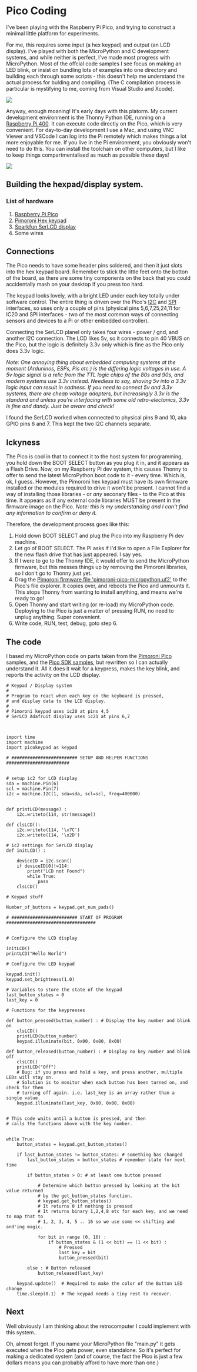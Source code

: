 # Pico Coding

I've been playing with the Raspberry Pi Pico, and trying to construct a minimal little platform for experiments. 

For me, this requires some input (a hex keypad) and output (an LCD display). I've played with both the MicroPython and C development systems, and while neither is perfect, I've made most progress with MicroPython. Most of the offcial code samples I see focus on making an LED blink, or insist on bundling lots of examples into one directory and building each through some scripts - this doesn't help me understand the actual process for bulding and compiling. (The C compilation process in particular is mystifying to me, coming from Visual Studio and Xcode).

![](hardware.jpg)

Anyway, enough moaning! It's early days with this platorm. My current development environment is the Thonny Python IDE, running on a [Raspberry Pi 400](https://www.raspberrypi.org/products/raspberry-pi-400/). It can execute code directly on the Pico, which is very convenient. For day-to-day development I use a Mac, and using VNC Viewer and VSCode I can log into the Pi remotely which makes things a lot more enjoyable for me. If you live in the Pi environment, you obviously won't need to do this. You can install the toolchain on other computers, but I like to keep things compartmentalised as much as possible these days!

![](thonny.png)

## Building the hexpad/display system.

### List of hardware

1. [Raspberry Pi Pico](https://www.raspberrypi.org/blog/raspberry-pi-silicon-pico-now-on-sale/)
2. [Pimoroni Hex keypad](https://shop.pimoroni.com/products/pico-rgb-keypad-base)
3. [Sparkfun SerLCD display](https://www.sparkfun.com/products/16397)
4. Some wires

## Connections

The Pico needs to have some header pins soldered, and then it just slots into the hex keypad board. Remember to stick the little feet onto the botton of the board, as there are some tiny components on the back that you could accidentally mash on your desktop if you press too hard.

The keypad looks lovely, with a bright LED under each key totally under software control. The entire thing is driven over the Pico's [I2C](https://learn.sparkfun.com/tutorials/i2c/all) and [SPI](https://learn.sparkfun.com/tutorials/serial-peripheral-interface-spi/all) interfaces, so uses only a couple of pins (physical pins 5,6,7,25,24,11 for IC20 and SPI interfaces - two of the most common ways of connecting sensors and devices to a Pi or other embedded controller). 

Connecting the SerLCD planel only takes four wires - power / gnd, and another I2C connection. The LCD likes 5v, so it connects to pin 40 VBUS on the Pico, but the logic is definitely 3.3v only which is fine as the Pico only does 3.3v logic.

*Note: One annoying thing about embedded computing systems at the moment (Arduninos, ESPs, Pis etc.) is the differing logic voltages in use. A 5v logic signal is a relic from the TTL logic chips of the 80s and 90s, and modern systems use 3.3v instead. Needless to say, shoving 5v into a 3.3v logic input can result in sadness. If you need to connect 5v and 3.3v systems, there are cheap voltage adapters, but increasingly 3.3v is the standard and unless you're interfacing with some old retro-electonics, 3.3v is fine and dandy. Just be aware and check!*

I found the SerLCD worked when connected to physical pins 9 and 10, aka GPIO pins 6 and 7. This kept the two I2C channels separate.

## Ickyness

The Pico is cool in that to connect it to the host system for programming, you hold down the BOOT SELECT button as you plug it in, and it appears as a Flash Drive. Now, on my Raspberry Pi dev system, this causes Thonny to offer to send the latest MicroPython boot code to it - every time. Which is, ok, I guess. However, the Pimoroni hex keypad must have its own firmware installed or the modules required to drive it won't be present. I cannot find a way of installing those libraries - or *any* seconary files - to the Pico at this time. It appears as if any external code libraries MUST be present in the firmware image on the Pico. *Note: this is my understanding and I can't find any information to confirm or deny it.*

Therefore, the development process goes like this:

1. Hold down BOOT SELECT and plug the Pico into my Raspberry Pi dev machine.
2. Let go of BOOT SELECT. The Pi asks if I'd like to open a File Explorer for the new flash drive that has just appeared. I say yes.
3. If I were to go to the Thonny IDE, it would offer to send the MicroPython firmware, but this messes things up by removing the Pimoroni libraries, so I don't go to Thonny just yet.
4. Drag the [Pimoroni firmware file 'pimoroni-pico-micropython.uf2'](https://github.com/pimoroni/pimoroni-pico/releases/tag/v0.0.8) to the Pico's file explorer. It copies over, and reboots the Pico and unmounts it. This stops Thonny from wanting to install anything, and means we're ready to go!
5. Open Thonny and start writing (or re-load) my MicroPython code. Deploying to the Pico is just a matter of pressing RUN, no need to unplug anything. Super convenient.
6. Write code, RUN, test, debug, goto step 6.

## The code

I based my MicroPython code on parts taken from the [Pimoroni Pico](https://github.com/pimoroni/pimoroni-pico) samples, and the [Pico SDK samples](https://raspberrypi.github.io/pico-sdk-doxygen/examples_page.html), but rewritten so I can actually understand it. All it does it wait for a keypress, makes the key blink, and reports the activity on the LCD display.

```
# Keypad / Display system
#
# Program to react when each key on the keyboard is pressed, 
# and display data to the LCD display.
#
# Pimoroni keypad uses ic20 at pins 4,5
# SerLCD Adafruit display uses ic21 at pins 6,7



import time
import machine
import picokeypad as keypad

# ######################### SETUP AND HELPER FUNCTIONS  ########################


# setup ic2 for LCD display
sda = machine.Pin(6)
scl = machine.Pin(7)
i2c = machine.I2C(1, sda=sda, scl=scl, freq=400000)


def printLCD(message) :
    i2c.writeto(114, str(message))
    
def clsLCD():
    i2c.writeto(114, '\x7C')
    i2c.writeto(114, '\x2D')
    
# ic2 settings for SerLCD display
def initLCD() :
   
    deviceID = i2c.scan()
    if deviceID[0]!=114:
        print("LCD not Found")
        while True:
            pass
    clsLCD()

# Keypad stuff

Number_of_buttons = keypad.get_num_pads()

# ######################### START OF PROGRAM ##################################


# Configure the LCD display

initLCD()
printLCD("Hello World")

# Configure the LED keypad

keypad.init()
keypad.set_brightness(1.0)

# Variables to store the state of the keypad
last_button_states = 0
last_key = 0

# Functions for the keypresses

def button_pressed(button_number) : # Display the key number and blink on
    clsLCD()
    printLCD(button_number)
    keypad.illuminate(bit, 0x00, 0x80, 0x00)
           
def button_released(button_number) : # Display no key number and blink off
    clsLCD()
    printLCD("Off")
    # Bug: if you press and hold a key, and press another, multiple LEDs will stay on.
    # Solution is to monitor when each button has been turned on, and check for them
    # turning off again. i.e. last_key is an array rather than a single value.
    keypad.illuminate(last_key, 0x00, 0x00, 0x00)
  
  
# This code waits until a button is pressed, and then
# calls the functions above with the key number.


while True:
    button_states = keypad.get_button_states()
    
    if last_button_states != button_states: # something has changed
        last_button_states = button_states # remember state for next time
        
        if button_states > 0: # at least one button pressed
        
            # Determine which button pressed by looking at the bit value returned
            # by the get_button_states function.
            # keypad.get_button_states()
            # It returns 0 if nothing is pressed
            # It returns binary 1,2,4,8 etc for each key, and we need to map that to
            # 1, 2, 3, 4, 5 .. 16 so we use some << shifting and and'ing magic.
            
            for bit in range (0, 16) :
                if button_states & (1 << bit) == (1 << bit) :
                    # Pressed
                    last_key = bit
                    button_pressed(bit)
                    
        else : # Button released
            button_released(last_key)
            
    keypad.update()  # Required to make the color of the Button LED change
    time.sleep(0.1)	 # The keypad needs a tiny rest to recover.

```

## Next

Well obviously I am thinking about the retrocomputer I could implement with this system.. 

Oh, almost forgot. If you name your MicroPython file "main.py" it gets executed when the Pico gets power, even standalone. So it's perfect for making a dedicated system (and of course, the fact the Pico is just a few dollars means you can probably afford to have more than one.)